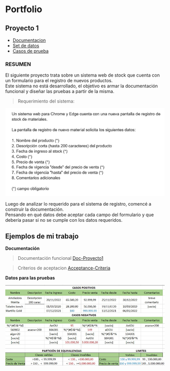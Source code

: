 # Portfolio

## Proyecto 1

 
* [Documentacion]()   
* [Set de datos]()  
* [Casos de prueba]()    
    
    
### RESUMEN  

El siguiente proyecto trata sobre un sistema web de stock que cuenta con un formulario para el registro de nuevos productos.        
Este sistema no está desarrollado, el objetivo es armar la documentación funcional y diseñar las pruebas a partir de la misma.



> Requerimiento del sistema: 


![](https://github.com/Pablo-n15/Portfolio/blob/main/requerimiento1.jpg)  


Luego de analizar lo requerido para el sistema de registro, comencé a construir la documentación.  
Pensando en qué datos debe aceptar cada campo del formulario y que debería pasar si no se cumple con los datos requeridos.  
 
 ## Ejemplos de mi trabajo
 
__Documentación__  

>Documentación funcional [Doc-Proyecto1](https://drive.google.com/file/d/1-m6j8l_vZMNgMXNQ6ZT0M19u9D782TLh/view?usp=share_link)  
  
>Criterios de aceptacion [Acceptance-Criteria](https://drive.google.com/file/d/1zGhadC5V0osEw9xVshkq32J_4Yy8kjF4/view?usp=share_link)

__Datos para las pruebas__

![](https://github.com/Pablo-n15/Portfolio/blob/main/set-datos.jpg)



